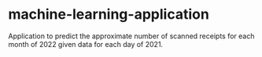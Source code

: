 # machine-learning-application
Application to predict the approximate number of scanned receipts for each month of 2022 given data for each day of 2021.
